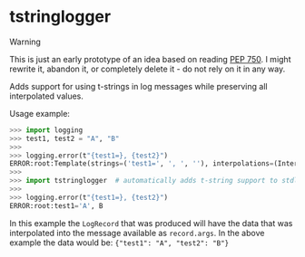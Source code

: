 tstringlogger
=============

> [!WARNING]
> This is just an early prototype of an idea based on reading
> [PEP 750](https://peps.python.org/pep-0750/). I might rewrite it, abandon it, or completely delete
> it - do not rely on it in any way.

Adds support for using t-strings in log messages while preserving all interpolated values.

Usage example:
```python
>>> import logging
>>> test1, test2 = "A", "B"
>>>
>>> logging.error(t"{test1=}, {test2}")
ERROR:root:Template(strings=('test1=', ', ', ''), interpolations=(Interpolation...
>>>
>>> import tstringlogger  # automatically adds t-string support to stdlib logging
>>>
>>> logging.error(t"{test1=}, {test2}")
ERROR:root:test1='A', B
```

In this example the `LogRecord` that was produced will have the data that was interpolated into the
message available as `record.args`. In the above example the data would be:
`{"test1": "A", "test2": "B"}`
